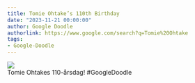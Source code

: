 ```yaml
---
title: Tomie Ohtake’s 110th Birthday
date: "2023-11-21 00:00:00"
author: Google Doodle
authorlink: https://www.google.com/search?q=Tomie%20Ohtake
tags:
- Google-Doodle
---
```

<img src="https://www.google.com/logos/doodles/2023/tomie-ohtakes-110th-birthday-6753651837110095.2-l.png" referrerpolicy="no-referrer"><br>Tomie Ohtakes 110-årsdag! #GoogleDoodle